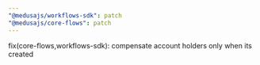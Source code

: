 ```yaml
---
"@medusajs/workflows-sdk": patch
"@medusajs/core-flows": patch
---
```


fix(core-flows,workflows-sdk): compensate account holders only when its created
